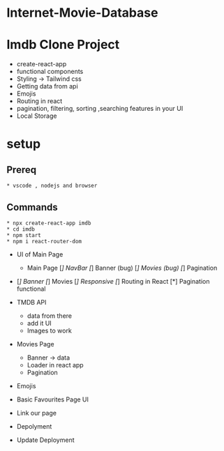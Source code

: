 # Internet-Movie-Database
# Imdb Clone Project 

* create-react-app
* functional components
* Styling  -> Tailwind css
* Getting data from api
* Emojis
* Routing in react
* pagination, filtering, sorting ,searching features in your UI 
* Local Storage


# setup

## Prereq

    * vscode , nodejs and browser

## Commands

    * npx create-react-app imdb
    * cd imdb
    * npm start
    * npm i react-router-dom


* UI of Main Page
  * Main Page
    [*] NavBar
    [*] Banner  (bug)
    [*] Movies  (bug)
    [*] Pagination


* <!-- Improve  -->

  [*] Banner
  [*] Movies
  [*] Responsive
  [*] Routing in React
  [*] Pagination functional
* TMDB API

  * data from there
  * add it UI
  * Images to work


* Movies Page
  * Banner -> data
  * Loader in react app
  * Pagination
* Emojis
* Basic Favourites Page UI
* Link our page
* Depolyment

* Update Deployment




